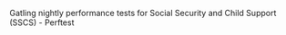 Gatling nightly performance tests for Social Security and Child Support (SSCS) - Perftest

                
